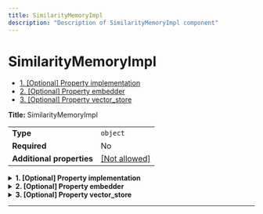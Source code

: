 ```yaml
---
title: SimilarityMemoryImpl
description: "Description of SimilarityMemoryImpl component"
---
```

# SimilarityMemoryImpl

- [1. [Optional] Property implementation](#implementation)
- [2. [Optional] Property embedder](#embedder)
- [3. [Optional] Property vector_store](#vector_store)

**Title:** SimilarityMemoryImpl

|                           |                                                         |
| ------------------------- | ------------------------------------------------------- |
| **Type**                  | `object`                                                |
| **Required**              | No                                                      |
| **Additional properties** | [[Not allowed]](# "Additional Properties not allowed.") |

<details>
<summary>
<strong> <a name="implementation"></a>1. [Optional] Property implementation</strong>  

</summary>
<blockquote>

|              |         |
| ------------ | ------- |
| **Type**     | `const` |
| **Required** | No      |

Specific value: `"SimilarityMemoryImpl"`

</blockquote>
</details>

<details>
<summary>
<strong> <a name="embedder"></a>2. [Optional] Property embedder</strong>  

</summary>
<blockquote>

|              |                                   |
| ------------ | --------------------------------- |
| **Type**     | [`Reference[Embedding]`](/docs/components/embedding/overview)            |
| **Required** | No                                |
| **Default**  | `{"implementation": "Embedding"}` |

</blockquote>
</details>

<details>
<summary>
<strong> <a name="vector_store"></a>3. [Optional] Property vector_store</strong>  

</summary>
<blockquote>

|              |                                     |
| ------------ | ----------------------------------- |
| **Type**     | [`Reference[VectorStore]`](/docs/components/vectorstore/overview)            |
| **Required** | No                                  |
| **Default**  | `{"implementation": "VectorStore"}` |

</blockquote>
</details>

----------------------------------------------------------------------------------------------------------------------------
